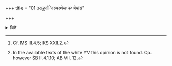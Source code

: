 +++
title = "01 तदाहुर्नाग्निरुपस्थेयः कः श्रेयांसं"

+++

<details><summary>थिते</summary>

1. Now some say, "One should not stand near the fire praising it (after having returned form the journey). Who will awaken the sleeping superior?”.[^1] One should only say, “O safety creator! create safety for me; let there be bliss for me; let there be safety for me”. This is the opinion of the Vājasaneyians in connection with the standing near (the fires while praising them) by one who is about to stay away and the standing near (the fires) while praising them by one who has returned.[^2]   


[^1]: Cf. MS III.4.5; KS XXII.2.  

[^2]: In the available texts of the white YV this opinion is not found. Cp. however ŚB II.4.1.10; AB VII. 12.
</details>
